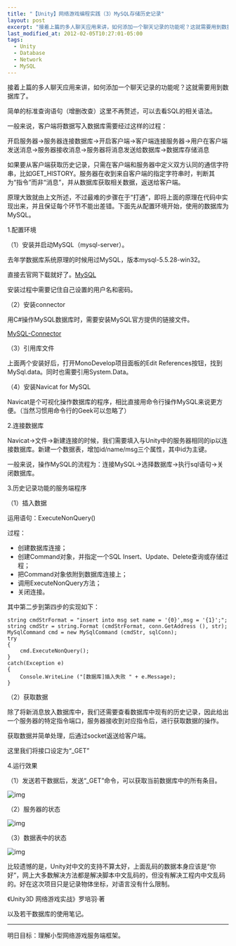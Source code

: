 ```yaml
---
title: "【Unity】网络游戏编程实践（3）MySQL存储历史记录"
layout: post
excerpt: "接着上篇的多人聊天应用来讲，如何添加一个聊天记录的功能呢？这就需要用到数据库了。"
last_modified_at: 2012-02-05T10:27:01-05:00
tags:
  - Unity
  - Database
  - Network
  - MySQL
---
```


接着上篇的多人聊天应用来讲，如何添加一个聊天记录的功能呢？这就需要用到数据库了。

简单的标准查询语句（增删改查）这里不再赘述，可以去看SQL的相关语法。

一般来说，客户端将数据写入数据库需要经过这样的过程：

开启服务器->服务器连接数据库->开启客户端->客户端连接服务器->用户在客户端发送消息->服务器接收消息->服务器将消息发送给数据库->数据库存储消息

如果要从客户端获取历史记录，只需在客户端和服务器中定义双方认同的通信字符串，比如GET_HISTORY。服务器在收到来自客户端的指定字符串时，判断其为“指令”而非“消息”，并从数据库获取相关数据，返送给客户端。

原理大致就由上文所述，不过最难的步骤在于“打通”，即将上面的原理在代码中实现出来，并且保证每个环节不能出差错。下面先从配置环境开始，使用的数据库为MySQL。

1.配置环境

（1）安装并启动MySQL（mysql-server）。

去年学数据库系统原理的时候用过MySQL，版本mysql-5.5.28-win32。

直接去官网下载就好了。[MySQL](https://dev.mysql.com/downloads/installer/)

安装过程中需要记住自己设置的用户名和密码。

（2）安装connector

用C#操作MySQL数据库时，需要安装MySQL官方提供的链接文件。

[MySQL-Connector](https://dev.mysql.com/downloads/connector/net/)

（3）引用库文件

上面两个安装好后，打开MonoDevelop项目面板的Edit References按钮，找到MySql.data。同时也需要引用System.Data。

（4）安装Navicat for MySQL

Navicat是个可视化操作数据库的程序，相比直接用命令行操作MySQL来说更方便。（当然习惯用命令行的Geek可以忽略了）

2.连接数据库

Navicat->文件->新建连接的时候，我们需要填入与Unity中的服务器相同的ip以连接数据库。新建一个数据表，增加id/name/msg三个属性，其中id为主键。

一般来说，操作MySQL的流程为：连接MySQL->选择数据库->执行sql语句->关闭数据库。

3.历史记录功能的服务端程序

（1）插入数据

运用语句：ExecuteNonQuery()

过程：

- 创建数据库连接；
- 创建Command对象，并指定一个SQL Insert、Update、Delete查询或存储过程；
- 把Command对象依附到数据库连接上；
- 调用ExecuteNonQuery方法；
- 关闭连接。

其中第二步到第四步的实现如下：

```
string cmdStrFormat = "insert into msg set name = '{0}',msg = '{1}';";
string cmdStr = string.Format (cmdStrFormat, conn.GetAddress (), str);
MySqlCommand cmd = new MySqlCommand (cmdStr, sqlConn);
try
{
	cmd.ExecuteNonQuery();	
}
catch(Exception e) 
{
	Console.WriteLine ("[数据库]插入失败 " + e.Message);
}
```

（2）获取数据

除了将新消息放入数据库中，我们还需要查看数据库中现有的历史记录，因此给出一个服务器的特定指令端口，服务器接收到对应指令后，进行获取数据的操作。

获取数据并简单处理，后通过socket返送给客户端。

这里我们将接口设定为“_GET”

4.运行效果

（1）发送若干数据后，发送“_GET”命令，可以获取当前数据库中的所有条目。

![img](http://ohn6qfqhe.bkt.clouddn.com/unityN3-1.png)

（2）服务器的状态

![img](http://ohn6qfqhe.bkt.clouddn.com/unityN3-2.png)

（3）数据表中的状态

![img](http://ohn6qfqhe.bkt.clouddn.com/unityN3-3.png)

比较遗憾的是，Unity对中文的支持不算太好，上面乱码的数据本身应该是“你好”，网上大多数解决方法都是解决脚本中文乱码的，但没有解决工程内中文乱码的。好在这次项目只是记录物体坐标，对语言没有什么限制。

 

《Unity3D 网络游戏实战》罗培羽·著

以及若干数据库的使用笔记。

------

明日目标：理解小型网络游戏服务端框架。